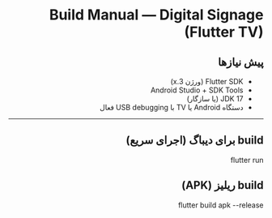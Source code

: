<div dir="rtl">

# Build Manual — Digital Signage (Flutter TV)

## پیش‌ نیازها
- Flutter SDK (ورژن 3.x)
- Android Studio + SDK Tools
- JDK 17 (یا سازگار)
- دستگاه Android یا TV با USB debugging فعال

---

## build برای دیباگ (اجرای سریع)
flutter run

## build ریلیز (APK)
flutter build apk --release

</div>
